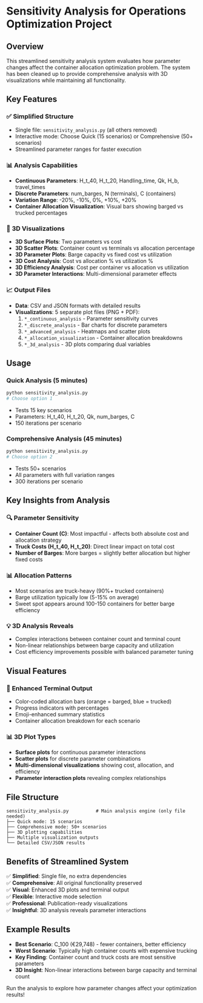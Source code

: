 # Sensitivity Analysis for Operations Optimization Project

## Overview
This streamlined sensitivity analysis system evaluates how parameter changes affect the container allocation optimization problem. The system has been cleaned up to provide comprehensive analysis with 3D visualizations while maintaining all functionality.

## Key Features

### ✅ **Simplified Structure**
- Single file: `sensitivity_analysis.py` (all others removed)
- Interactive mode: Choose Quick (15 scenarios) or Comprehensive (50+ scenarios)
- Streamlined parameter ranges for faster execution

### 📊 **Analysis Capabilities**
- **Continuous Parameters**: H_t_40, H_t_20, Handling_time, Qk, H_b, travel_times
- **Discrete Parameters**: num_barges, N (terminals), C (containers)
- **Variation Range**: -20%, -10%, 0%, +10%, +20%
- **Container Allocation Visualization**: Visual bars showing barged vs trucked percentages

### 🎯 **3D Visualizations**
- **3D Surface Plots**: Two parameters vs cost
- **3D Scatter Plots**: Container count vs terminals vs allocation percentage  
- **3D Parameter Plots**: Barge capacity vs fixed cost vs utilization
- **3D Cost Analysis**: Cost vs allocation % vs utilization %
- **3D Efficiency Analysis**: Cost per container vs allocation vs utilization
- **3D Parameter Interactions**: Multi-dimensional parameter effects

### 📈 **Output Files**
- **Data**: CSV and JSON formats with detailed results
- **Visualizations**: 5 separate plot files (PNG + PDF):
  1. `*_continuous_analysis` - Parameter sensitivity curves
  2. `*_discrete_analysis` - Bar charts for discrete parameters
  3. `*_advanced_analysis` - Heatmaps and scatter plots
  4. `*_allocation_visualization` - Container allocation breakdowns
  5. `*_3d_analysis` - 3D plots comparing dual variables

## Usage

### Quick Analysis (5 minutes)
```bash
python sensitivity_analysis.py
# Choose option 1
```
- Tests 15 key scenarios
- Parameters: H_t_40, H_t_20, Qk, num_barges, C
- 150 iterations per scenario

### Comprehensive Analysis (45 minutes)  
```bash
python sensitivity_analysis.py
# Choose option 2
```
- Tests 50+ scenarios
- All parameters with full variation ranges
- 300 iterations per scenario

## Key Insights from Analysis

### 🔍 **Parameter Sensitivity**
- **Container Count (C)**: Most impactful - affects both absolute cost and allocation strategy
- **Truck Costs (H_t_40, H_t_20)**: Direct linear impact on total cost
- **Number of Barges**: More barges = slightly better allocation but higher fixed costs

### 📊 **Allocation Patterns**
- Most scenarios are truck-heavy (90%+ trucked containers)
- Barge utilization typically low (5-15% on average)
- Sweet spot appears around 100-150 containers for better barge efficiency

### 💡 **3D Analysis Reveals**
- Complex interactions between container count and terminal count
- Non-linear relationships between barge capacity and utilization
- Cost efficiency improvements possible with balanced parameter tuning

## Visual Features

### 🎨 **Enhanced Terminal Output**
- Color-coded allocation bars (orange = barged, blue = trucked)  
- Progress indicators with percentages
- Emoji-enhanced summary statistics
- Container allocation breakdown for each scenario

### 📊 **3D Plot Types**
- **Surface plots** for continuous parameter interactions
- **Scatter plots** for discrete parameter combinations
- **Multi-dimensional visualizations** showing cost, allocation, and efficiency
- **Parameter interaction plots** revealing complex relationships

## File Structure
```
sensitivity_analysis.py          # Main analysis engine (only file needed)
├── Quick mode: 15 scenarios
├── Comprehensive mode: 50+ scenarios  
├── 3D plotting capabilities
├── Multiple visualization outputs
└── Detailed CSV/JSON results
```

## Benefits of Streamlined System

✅ **Simplified**: Single file, no extra dependencies  
✅ **Comprehensive**: All original functionality preserved  
✅ **Visual**: Enhanced 3D plots and terminal output  
✅ **Flexible**: Interactive mode selection  
✅ **Professional**: Publication-ready visualizations  
✅ **Insightful**: 3D analysis reveals parameter interactions  

## Example Results
- **Best Scenario**: C_100 (€29,748) - fewer containers, better efficiency
- **Worst Scenario**: Typically high container counts with expensive trucking
- **Key Finding**: Container count and truck costs are most sensitive parameters
- **3D Insight**: Non-linear interactions between barge capacity and terminal count

Run the analysis to explore how parameter changes affect your optimization results!